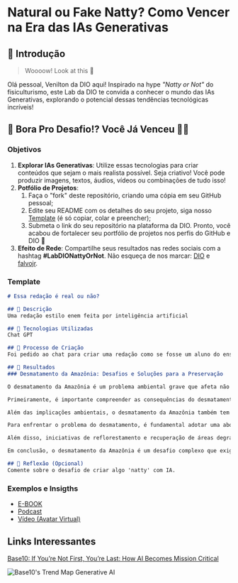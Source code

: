 # Natural ou Fake Natty? Como Vencer na Era das IAs Generativas

## 🚀 Introdução

> Woooow! Look at this 👀

Olá pessoal, Venilton da DIO aqui! Inspirado na hype _"Natty or Not"_ do fisiculturismo, este Lab da DIO te convida a conhecer o mundo das IAs Generativas, explorando o potencial dessas tendências tecnológicas incríveis!

## 🎯 Bora Pro Desafio!? Você Já Venceu 💪🤓

### Objetivos

1. **Explorar IAs Generativas**: Utilize essas tecnologias para criar conteúdos que sejam o mais realista possível. Seja criativo! Você pode produzir imagens, textos, áudios, vídeos ou combinações de tudo isso!
1. **Potfólio de Projetos**:
    1. Faça o "fork" deste repositório, criando uma cópia em seu GitHub pessoal;
    2. Edite seu README com os detalhes do seu projeto, siga nosso [Template](#template) (é só copiar, colar e preencher);
    3. Submeta o link do seu repositório na plataforma da DIO. Pronto, você acabou de fortalecer seu portfólio de projetos nos perfis do GitHub e DIO 🚀
1. **Efeito de Rede**: Compartilhe seus resultados nas redes sociais com a hashtag **#LabDIONattyOrNot**. Não esqueça de nos marcar: [DIO](https://www.linkedin.com/school/dio-makethechange) e [falvojr](https://www.linkedin.com/in/falvojr).

### Template

```markdown
# Essa redação é real ou não?

## 📒 Descrição
Uma redação estilo enem feita por inteligência artificial

## 🤖 Tecnologias Utilizadas
Chat GPT

## 🧐 Processo de Criação
Foi pedido ao chat para criar uma redação como se fosse um aluno do ensino médio com o tema "Desmatamento da Amazônia e seus impactos na sociedade".

## 🚀 Resultados
### Desmatamento da Amazônia: Desafios e Soluções para a Preservação

O desmatamento da Amazônia é um problema ambiental grave que afeta não apenas o Brasil, mas o mundo inteiro. A maior floresta tropical do planeta, responsável por regular o clima e abrigar uma rica biodiversidade, enfrenta uma crescente ameaça devido à expansão agrícola, mineração e queimadas. A proteção desse bioma é crucial para a manutenção do equilíbrio ambiental global e a promoção da sustentabilidade.

Primeiramente, é importante compreender as consequências do desmatamento. A Amazônia desempenha um papel vital na regulação do clima, atuando como um "pulmão do mundo" ao absorver grandes quantidades de dióxido de carbono (CO₂). A destruição dessa floresta resulta em um aumento das emissões de gases de efeito estufa, contribuindo para o aquecimento global e mudanças climáticas extremas. Além disso, a perda de habitat compromete a sobrevivência de inúmeras espécies de flora e fauna, muitas das quais ainda não foram completamente estudadas ou catalogadas. Esse desequilíbrio ecológico pode levar à extinção de espécies e à redução da biodiversidade.

Além das implicações ambientais, o desmatamento da Amazônia também tem impactos socioeconômicos. Muitas comunidades indígenas e tradicionais dependem diretamente da floresta para sua sobrevivência, utilizando seus recursos de maneira sustentável. A destruição de suas terras não apenas ameaça suas formas de vida, mas também gera conflitos e deslocamentos forçados. A exploração desenfreada dos recursos naturais pode proporcionar ganhos econômicos a curto prazo, mas a longo prazo compromete a saúde dos ecossistemas e das populações que dependem deles.

Para enfrentar o problema do desmatamento, é fundamental adotar uma abordagem multifacetada que envolva a colaboração entre governos, empresas e sociedade civil. Em primeiro lugar, é necessário fortalecer as políticas públicas e a fiscalização ambiental para coibir práticas ilegais e promover o uso sustentável dos recursos naturais. O desenvolvimento de alternativas econômicas que respeitem o meio ambiente, como o ecoturismo e a agricultura sustentável, pode oferecer uma saída viável para reduzir a pressão sobre a floresta. A educação e a conscientização da população também desempenham um papel crucial, pois informam sobre a importância da preservação e incentivam práticas responsáveis.

Além disso, iniciativas de reflorestamento e recuperação de áreas degradadas são essenciais para restaurar a vegetação nativa e recuperar os serviços ecossistêmicos perdidos. O apoio à pesquisa científica e à inovação tecnológica pode contribuir para o desenvolvimento de soluções mais eficazes e menos prejudiciais ao meio ambiente.

Em conclusão, o desmatamento da Amazônia é um desafio complexo que exige ações coordenadas e eficazes para garantir a preservação desse importante bioma. A proteção da Amazônia não é apenas uma responsabilidade ambiental, mas também um compromisso com o futuro das próximas gerações. Apenas através de uma abordagem integrada e sustentável poderemos assegurar a manutenção dos serviços ecológicos e a continuidade da vida em nosso planeta.

## 💭 Reflexão (Opcional)
Comente sobre o desafio de criar algo 'natty' com IA.
```

### Exemplos e Insigths

- [E-BOOK](/exemplos/E-BOOK.md)
- [Podcast](/exemplos/PODCAST.md)
- [Vídeo (Avatar Virtual)](/exemplos/VIDEO.md)

## Links Interessantes

[Base10: If You’re Not First, You’re Last: How AI Becomes Mission Critical](https://base10.vc/post/generative-ai-mission-critical/)

![Base10's Trend Map Generative AI](https://github.com/digitalinnovationone/lab-natty-or-not/assets/730492/f4df26e8-f8f7-4419-8252-c69d73ea930c)
